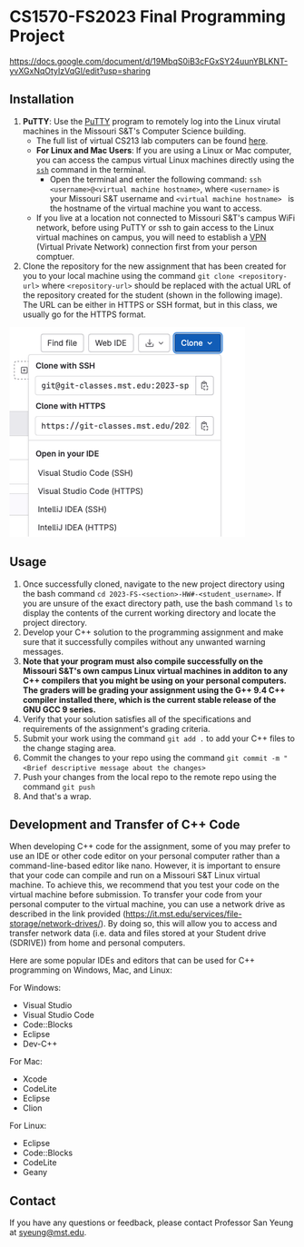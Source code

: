# CS1570-FS2023 Final Programming Project

https://docs.google.com/document/d/19MbqS0iB3cFGxSY24uunYBLKNT-yvXGxNqOtyIzVqGI/edit?usp=sharing

## Installation
1. __PuTTY__: Use the [PuTTY](https://it.mst.edu/services/remote-desktop-connection/install-putty/) program to remotely log into the Linux virutal machines in the Missouri S&T's Computer Science building.
    * The full list of virtual CS213 lab computers can be found [here](https://it.mst.edu/services/linux/hostnames/).
    * **For Linux and Mac Users**: If you are using a Linux or Mac computer, you can access the campus virtual Linux machines directly using the [`ssh`](https://www.ssh.com/academy/ssh/command) command in the terminal.
        * Open the terminal and enter the following command: `ssh <username>@<virtual machine hostname>`, where `<username>` is your Missouri S&T username and `<virtual machine hostname> ` is the hostname of the virtual machine you want to access.
    * If you live at a location not connected to Missouri S&T's campus WiFi network, before using PuTTY or ssh to gain access to the Linux virtual machines on campus, you will need to establish a [VPN](https://it.mst.edu/services/vpn/) (Virtual Private Network) connection first from your person comptuer.
2. Clone the repository for the new assignment that has been created for you to your local machine using the command `git clone <repository-url>` where `<repository-url>` should be replaced with the actual URL of the repository created for the student (shown in the following image). The URL can be either in HTTPS or SSH format, but in this class, we usually go for the HTTPS format.

![GitLab Repository URL](./readme/repository_url.png "GitLab repository url in either HTTPS or SSH")

## Usage
1. Once successfully cloned, navigate to the new project directory using the bash command `cd 2023-FS-<section>-HW#-<student_username>`. If you are unsure of the exact directory path, use the bash command `ls` to display the contents of the current working directory and locate the project directory.
2. Develop your C++ solution to the programming assignment and make sure that it successfully compiles without any unwanted warning messages.
3. **Note that your program must also compile successfully on the Missouri S&T's own campus Linux virtual machines in additon to any C++ compilers that you might be using on your personal computers. The graders will be grading your assignment using the G++ 9.4 C++ compiler installed there, which is the current stable release of the GNU GCC 9 series.**
4. Verify that your solution satisfies all of the specifications and requirements of the assignment's grading criteria.
5. Submit your work using the command `git add .` to add your C++ files to the change staging area.
6. Commit the changes to your repo using the command `git commit -m "<Brief descriptive message about the changes>`
7. Push your changes from the local repo to the remote repo using the command `git push`
8. And that's a wrap.   

## Development and Transfer of C++ Code
When developing C++ code for the assignment, some of you may prefer to use an IDE or other code editor on your personal computer rather than a command-line-based editor like nano. However, it is important to ensure that your code can compile and run on a Missouri S&T Linux virtual machine. To achieve this, we recommend that you test your code on the virtual machine before submission. To transfer your code from your personal computer to the virtual machine, you can use a network drive as described in the link provided (https://it.mst.edu/services/file-storage/network-drives/). By doing so, this will allow you to access and transfer network data (i.e. data and files stored at your Student drive (SDRIVE)) from home and personal computers.

Here are some popular IDEs and editors that can be used for C++ programming on Windows, Mac, and Linux:

For Windows:
* Visual Studio
* Visual Studio Code
* Code::Blocks
* Eclipse
* Dev-C++

For Mac:
* Xcode
* CodeLite
* Eclipse
* Clion

For Linux:
* Eclipse
* Code::Blocks
* CodeLite
* Geany

## Contact
If you have any questions or feedback, please contact Professor San Yeung at syeung@mst.edu.
